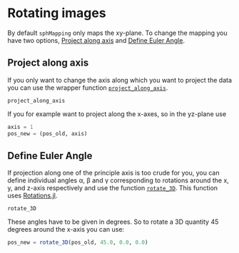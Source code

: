 # Rotating images

By default `sphMapping` only maps the xy-plane. To change the mapping you have two options, [Project along axis](@ref) and [Define Euler Angle](@ref).

## Project along axis

If you only want to change the axis along which you want to project the data you can use the wrapper function [`project_along_axis`](@ref). 

```@docs
project_along_axis
```

If you for example want to project along the x-axes, so in the yz-plane use

```julia
axis = 1
pos_new = (pos_old, axis)
```

## Define Euler Angle

If projection along one of the principle axis is too crude for you, you can define individual angles α, β and γ corresponding to rotations around the x, y, and z-axis respectively and use the function [`rotate_3D`](@ref).
This function uses [Rotations.jl](https://github.com/JuliaGeometry/Rotations.jl).

```@docs
rotate_3D
```

These angles have to be given in degrees.
So to rotate a 3D quantity 45 degrees around the x-axis you can use:

```julia
pos_new = rotate_3D(pos_old, 45.0, 0.0, 0.0)
```
